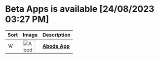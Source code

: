 # Beta Apps is available	[24/08/2023 03:27 PM]
| Sort | Image | Description |
| --- | --- | --- | 
| 'A' | <img src="https://is1-ssl.mzstatic.com/image/thumb/Purple126/v4/7b/07/d6/7b07d663-772a-9945-7a5c-57b5b6316399/AppIcon-1x_U007emarketing-0-10-0-85-220.png/152x152bb-80.png" alt=" Abode App" align="center" width="40" height="40" /> | **[ Abode App](https://testflight.apple.com/join/7Ag40mLL)** |<br />| 'E' | <img src="https://is2-ssl.mzstatic.com/image/thumb/Purple116/v4/e2/d4/23/e2d423ec-1354-ecb9-9020-d70e0d203c9e/AppIcon-0-1x_U007epad-0-85-220.png/152x152bb-80.png" alt=" Everlog" align="center" width="40" height="40" /> | **[ Everlog](https://testflight.apple.com/join/oARXO251)** |<br />| 'F' | <img src="https://is1-ssl.mzstatic.com/image/thumb/Purple126/v4/4a/0f/88/4a0f88e3-cdc4-143e-36de-44e94e678e40/AppIcon-1x_U007emarketing-0-7-0-85-220.png/152x152bb-80.png" alt=" Flakey" align="center" width="40" height="40" /> | **[ Flakey](https://testflight.apple.com/join/TGOVnAxT)** |<br />| 'M' | <img src="https://is1-ssl.mzstatic.com/image/thumb/Purple116/v4/2d/d5/70/2dd5708b-b56c-058e-2fbc-4315cc94ad1b/AppIcon-0-1x_U007emarketing-0-7-0-85-220-0.png/152x152bb-80.png" alt=" Moon FM - The Podcasts App" align="center" width="40" height="40" /> | **[ Moon FM - The Podcasts App](https://testflight.apple.com/join/c6NtF2xP)** |<br />| 'P' | <img src="https://is2-ssl.mzstatic.com/image/thumb/Purple116/v4/67/29/4d/67294d37-b0aa-5f9c-9382-ce22b44421b3/AppIcon-0-1x_U007emarketing-0-7-0-85-220.png/152x152bb-80.png" alt=" Podcast Republic - Podcast App" align="center" width="40" height="40" /> | **[ Podcast Republic - Podcast App](https://testflight.apple.com/join/y8zpsf0p)** |<br />| 'P' | <img src="https://is4-ssl.mzstatic.com/image/thumb/Purple116/v4/18/db/42/18db42bb-51ee-43de-f4b4-67386a571303/AppIcon-0-1x_U007epad-0-85-220.png/152x152bb-80.png" alt=" Proton Pass - Password Manager" align="center" width="40" height="40" /> | **[ Proton Pass - Password Manager](https://testflight.apple.com/join/GiTMzX3I)** |<br />| 'P' | <img src="https://is5-ssl.mzstatic.com/image/thumb/Purple126/v4/0c/26/5b/0c265b88-6f03-dab7-fadc-0dc0709b685a/AppIcon-0-0-1x_U007emarketing-0-0-0-7-0-0-85-220.png/152x152bb-80.png" alt=" Penbook" align="center" width="40" height="40" /> | **[ Penbook](https://testflight.apple.com/join/km3LkqB1)** |<br />| 'S' | <img src="https://is4-ssl.mzstatic.com/image/thumb/Purple116/v4/03/9f/ef/039fefc8-49cd-fd8c-4dfa-887c80b33271/AppIcon-0-0-1x_U007emarketing-0-7-0-0-85-220.png/152x152bb-80.png" alt=" Spark Mail + AI: Email Inbox" align="center" width="40" height="40" /> | **[ Spark Mail + AI: Email Inbox](https://testflight.apple.com/join/KbPFFvWt)** |<br />| 'S' | <img src="https://is4-ssl.mzstatic.com/image/thumb/Purple126/v4/1f/38/75/1f387526-d045-4f8d-7cdc-296ae7920ec8/ScannerPro-1x_U007emarketing-0-6-0-0-85-220.png/152x152bb-80.png" alt=" Scanner Pro - Scan Documents" align="center" width="40" height="40" /> | **[ Scanner Pro - Scan Documents](https://testflight.apple.com/join/6YzgDpdZ)** |<br />| 'T' | <img src="https://is2-ssl.mzstatic.com/image/thumb/Purple126/v4/38/30/2c/38302cc3-bb7d-fc3e-0543-5fab7363240a/AppIcon-1x_U007emarketing-0-7-0-85-220.png/152x152bb-80.png" alt=" Theme Park Shark" align="center" width="40" height="40" /> | **[ Theme Park Shark](https://testflight.apple.com/join/xF1VMpwg)** |<br />| 'V' | <img src="https://is5-ssl.mzstatic.com/image/thumb/Purple126/v4/d7/49/28/d74928cc-3c9b-e185-cd6b-17057f13f768/AppIcon-1x_U007epad-85-220.png/152x152bb-80.png" alt=" VScloud Connect" align="center" width="40" height="40" /> | **[ VScloud Connect](https://testflight.apple.com/join/g7XDOTob)** || 'ZzZ' | <img src="https://avatars.githubusercontent.com/u/42213325?v=4" alt="Have a great day" align="center" width="40" height="40" /> | **[Have a great day <3](https://github.com/manhnh97/CheckStatusTestflight/blob/master/Result_BetaAppsAvailable.md)** |